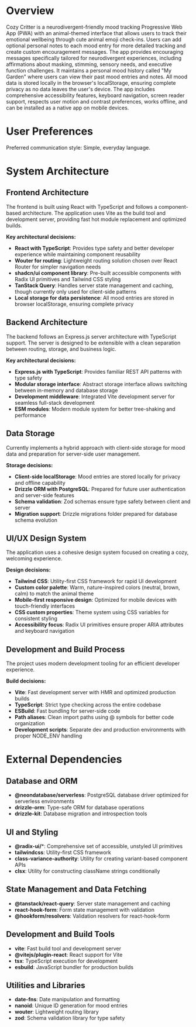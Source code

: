 # Overview

Cozy Critter is a neurodivergent-friendly mood tracking Progressive Web App (PWA) with an animal-themed interface that allows users to track their emotional wellbeing through cute animal emoji check-ins. Users can add optional personal notes to each mood entry for more detailed tracking and create custom encouragement messages. The app provides encouraging messages specifically tailored for neurodivergent experiences, including affirmations about masking, stimming, sensory needs, and executive function challenges. It maintains a personal mood history called "My Garden" where users can view their past mood entries and notes. All mood data is stored locally in the browser's localStorage, ensuring complete privacy as no data leaves the user's device. The app includes comprehensive accessibility features, keyboard navigation, screen reader support, respects user motion and contrast preferences, works offline, and can be installed as a native app on mobile devices.

# User Preferences

Preferred communication style: Simple, everyday language.

# System Architecture

## Frontend Architecture

The frontend is built using React with TypeScript and follows a component-based architecture. The application uses Vite as the build tool and development server, providing fast hot module replacement and optimized builds.

**Key architectural decisions:**
- **React with TypeScript**: Provides type safety and better developer experience while maintaining component reusability
- **Wouter for routing**: Lightweight routing solution chosen over React Router for simpler navigation needs
- **shadcn/ui component library**: Pre-built accessible components with Radix UI primitives and Tailwind CSS styling
- **TanStack Query**: Handles server state management and caching, though currently only used for client-side patterns
- **Local storage for data persistence**: All mood entries are stored in browser localStorage, ensuring complete privacy

## Backend Architecture

The backend follows an Express.js server architecture with TypeScript support. The server is designed to be extensible with a clean separation between routing, storage, and business logic.

**Key architectural decisions:**
- **Express.js with TypeScript**: Provides familiar REST API patterns with type safety
- **Modular storage interface**: Abstract storage interface allows switching between in-memory and database storage
- **Development middleware**: Integrated Vite development server for seamless full-stack development
- **ESM modules**: Modern module system for better tree-shaking and performance

## Data Storage

Currently implements a hybrid approach with client-side storage for mood data and preparation for server-side user management.

**Storage decisions:**
- **Client-side localStorage**: Mood entries are stored locally for privacy and offline capability
- **Drizzle ORM with PostgreSQL**: Prepared for future user authentication and server-side features
- **Schema validation**: Zod schemas ensure type safety between client and server
- **Migration support**: Drizzle migrations folder prepared for database schema evolution

## UI/UX Design System

The application uses a cohesive design system focused on creating a cozy, welcoming experience.

**Design decisions:**
- **Tailwind CSS**: Utility-first CSS framework for rapid UI development
- **Custom color palette**: Warm, nature-inspired colors (neutral, brown, calm) to match the animal theme
- **Mobile-first responsive design**: Optimized for mobile devices with touch-friendly interfaces
- **CSS custom properties**: Theme system using CSS variables for consistent styling
- **Accessibility focus**: Radix UI primitives ensure proper ARIA attributes and keyboard navigation

## Development and Build Process

The project uses modern development tooling for an efficient developer experience.

**Build decisions:**
- **Vite**: Fast development server with HMR and optimized production builds
- **TypeScript**: Strict type checking across the entire codebase
- **ESBuild**: Fast bundling for server-side code
- **Path aliases**: Clean import paths using @ symbols for better code organization
- **Development scripts**: Separate dev and production environments with proper NODE_ENV handling

# External Dependencies

## Database and ORM
- **@neondatabase/serverless**: PostgreSQL database driver optimized for serverless environments
- **drizzle-orm**: Type-safe ORM for database operations
- **drizzle-kit**: Database migration and introspection tools

## UI and Styling
- **@radix-ui/***: Comprehensive set of accessible, unstyled UI primitives
- **tailwindcss**: Utility-first CSS framework
- **class-variance-authority**: Utility for creating variant-based component APIs
- **clsx**: Utility for constructing className strings conditionally

## State Management and Data Fetching
- **@tanstack/react-query**: Server state management and caching
- **react-hook-form**: Form state management with validation
- **@hookform/resolvers**: Validation resolvers for react-hook-form

## Development and Build Tools
- **vite**: Fast build tool and development server
- **@vitejs/plugin-react**: React support for Vite
- **tsx**: TypeScript execution for development
- **esbuild**: JavaScript bundler for production builds

## Utilities and Libraries
- **date-fns**: Date manipulation and formatting
- **nanoid**: Unique ID generation for mood entries
- **wouter**: Lightweight routing library
- **zod**: Schema validation library for type safety